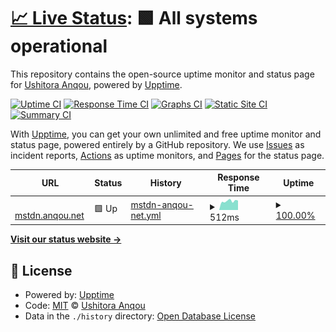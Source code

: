 # [📈 Live Status](https://ushitora-anqou.github.io/upptime-mstdn.anqou.net): <!--live status--> **🟩 All systems operational**

This repository contains the open-source uptime monitor and status page for [Ushitora Anqou](https://anqou.net), powered by [Upptime](https://github.com/upptime/upptime).

[![Uptime CI](https://github.com/ushitora-anqou/upptime-mstdn.anqou.net/workflows/Uptime%20CI/badge.svg)](https://github.com/ushitora-anqou/upptime-mstdn.anqou.net/actions?query=workflow%3A%22Uptime+CI%22)
[![Response Time CI](https://github.com/ushitora-anqou/upptime-mstdn.anqou.net/workflows/Response%20Time%20CI/badge.svg)](https://github.com/ushitora-anqou/upptime-mstdn.anqou.net/actions?query=workflow%3A%22Response+Time+CI%22)
[![Graphs CI](https://github.com/ushitora-anqou/upptime-mstdn.anqou.net/workflows/Graphs%20CI/badge.svg)](https://github.com/ushitora-anqou/upptime-mstdn.anqou.net/actions?query=workflow%3A%22Graphs+CI%22)
[![Static Site CI](https://github.com/ushitora-anqou/upptime-mstdn.anqou.net/workflows/Static%20Site%20CI/badge.svg)](https://github.com/ushitora-anqou/upptime-mstdn.anqou.net/actions?query=workflow%3A%22Static+Site+CI%22)
[![Summary CI](https://github.com/ushitora-anqou/upptime-mstdn.anqou.net/workflows/Summary%20CI/badge.svg)](https://github.com/ushitora-anqou/upptime-mstdn.anqou.net/actions?query=workflow%3A%22Summary+CI%22)

With [Upptime](https://upptime.js.org), you can get your own unlimited and free uptime monitor and status page, powered entirely by a GitHub repository. We use [Issues](https://github.com/ushitora-anqou/upptime-mstdn.anqou.net/issues) as incident reports, [Actions](https://github.com/ushitora-anqou/upptime-mstdn.anqou.net/actions) as uptime monitors, and [Pages](https://ushitora-anqou.github.io/upptime-mstdn.anqou.net) for the status page.

<!--start: status pages-->
<!-- This summary is generated by Upptime (https://github.com/upptime/upptime) -->
<!-- Do not edit this manually, your changes will be overwritten -->
<!-- prettier-ignore -->
| URL | Status | History | Response Time | Uptime |
| --- | ------ | ------- | ------------- | ------ |
| <img alt="" src="https://icons.duckduckgo.com/ip3/mstdn.anqou.net.ico" height="13"> [mstdn.anqou.net](https://mstdn.anqou.net/health) | 🟩 Up | [mstdn-anqou-net.yml](https://github.com/ushitora-anqou/upptime-mstdn.anqou.net/commits/HEAD/history/mstdn-anqou-net.yml) | <details><summary><img alt="Response time graph" src="./graphs/mstdn-anqou-net/response-time-week.png" height="20"> 512ms</summary><br><a href="https://ushitora-anqou.github.io/upptime-mstdn.anqou.net/history/mstdn-anqou-net"><img alt="Response time 562" src="https://img.shields.io/endpoint?url=https%3A%2F%2Fraw.githubusercontent.com%2Fushitora-anqou%2Fupptime-mstdn.anqou.net%2FHEAD%2Fapi%2Fmstdn-anqou-net%2Fresponse-time.json"></a><br><a href="https://ushitora-anqou.github.io/upptime-mstdn.anqou.net/history/mstdn-anqou-net"><img alt="24-hour response time 576" src="https://img.shields.io/endpoint?url=https%3A%2F%2Fraw.githubusercontent.com%2Fushitora-anqou%2Fupptime-mstdn.anqou.net%2FHEAD%2Fapi%2Fmstdn-anqou-net%2Fresponse-time-day.json"></a><br><a href="https://ushitora-anqou.github.io/upptime-mstdn.anqou.net/history/mstdn-anqou-net"><img alt="7-day response time 512" src="https://img.shields.io/endpoint?url=https%3A%2F%2Fraw.githubusercontent.com%2Fushitora-anqou%2Fupptime-mstdn.anqou.net%2FHEAD%2Fapi%2Fmstdn-anqou-net%2Fresponse-time-week.json"></a><br><a href="https://ushitora-anqou.github.io/upptime-mstdn.anqou.net/history/mstdn-anqou-net"><img alt="30-day response time 507" src="https://img.shields.io/endpoint?url=https%3A%2F%2Fraw.githubusercontent.com%2Fushitora-anqou%2Fupptime-mstdn.anqou.net%2FHEAD%2Fapi%2Fmstdn-anqou-net%2Fresponse-time-month.json"></a><br><a href="https://ushitora-anqou.github.io/upptime-mstdn.anqou.net/history/mstdn-anqou-net"><img alt="1-year response time 596" src="https://img.shields.io/endpoint?url=https%3A%2F%2Fraw.githubusercontent.com%2Fushitora-anqou%2Fupptime-mstdn.anqou.net%2FHEAD%2Fapi%2Fmstdn-anqou-net%2Fresponse-time-year.json"></a></details> | <details><summary><a href="https://ushitora-anqou.github.io/upptime-mstdn.anqou.net/history/mstdn-anqou-net">100.00%</a></summary><a href="https://ushitora-anqou.github.io/upptime-mstdn.anqou.net/history/mstdn-anqou-net"><img alt="All-time uptime 99.81%" src="https://img.shields.io/endpoint?url=https%3A%2F%2Fraw.githubusercontent.com%2Fushitora-anqou%2Fupptime-mstdn.anqou.net%2FHEAD%2Fapi%2Fmstdn-anqou-net%2Fuptime.json"></a><br><a href="https://ushitora-anqou.github.io/upptime-mstdn.anqou.net/history/mstdn-anqou-net"><img alt="24-hour uptime 100.00%" src="https://img.shields.io/endpoint?url=https%3A%2F%2Fraw.githubusercontent.com%2Fushitora-anqou%2Fupptime-mstdn.anqou.net%2FHEAD%2Fapi%2Fmstdn-anqou-net%2Fuptime-day.json"></a><br><a href="https://ushitora-anqou.github.io/upptime-mstdn.anqou.net/history/mstdn-anqou-net"><img alt="7-day uptime 100.00%" src="https://img.shields.io/endpoint?url=https%3A%2F%2Fraw.githubusercontent.com%2Fushitora-anqou%2Fupptime-mstdn.anqou.net%2FHEAD%2Fapi%2Fmstdn-anqou-net%2Fuptime-week.json"></a><br><a href="https://ushitora-anqou.github.io/upptime-mstdn.anqou.net/history/mstdn-anqou-net"><img alt="30-day uptime 100.00%" src="https://img.shields.io/endpoint?url=https%3A%2F%2Fraw.githubusercontent.com%2Fushitora-anqou%2Fupptime-mstdn.anqou.net%2FHEAD%2Fapi%2Fmstdn-anqou-net%2Fuptime-month.json"></a><br><a href="https://ushitora-anqou.github.io/upptime-mstdn.anqou.net/history/mstdn-anqou-net"><img alt="1-year uptime 99.65%" src="https://img.shields.io/endpoint?url=https%3A%2F%2Fraw.githubusercontent.com%2Fushitora-anqou%2Fupptime-mstdn.anqou.net%2FHEAD%2Fapi%2Fmstdn-anqou-net%2Fuptime-year.json"></a></details>

<!--end: status pages-->

[**Visit our status website →**](https://ushitora-anqou.github.io/upptime-mstdn.anqou.net)

## 📄 License

- Powered by: [Upptime](https://github.com/upptime/upptime)
- Code: [MIT](./LICENSE) © [Ushitora Anqou](https://anqou.net)
- Data in the `./history` directory: [Open Database License](https://opendatacommons.org/licenses/odbl/1-0/)
